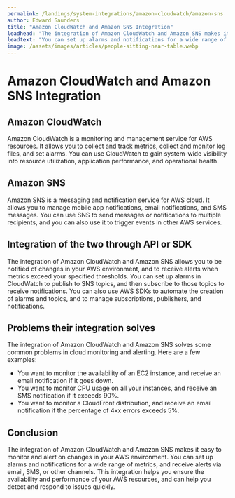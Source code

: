 ```yaml
---
permalink: /landings/system-integrations/amazon-cloudwatch/amazon-sns
author: Edward Saunders
title: "Amazon CloudWatch and Amazon SNS Integration"
leadhead: "The integration of Amazon CloudWatch and Amazon SNS makes it easy to monitor and alert on changes in your AWS environment"
leadtext: "You can set up alarms and notifications for a wide range of metrics, and receive alerts via email, SMS, or other channels. This integration helps you ensure the availability and performance of your AWS resources, and can help you detect and respond to issues quickly."
image: /assets/images/articles/people-sitting-near-table.webp
---
```

<div class="arttext"><h1>Amazon CloudWatch and Amazon SNS Integration</h1>

<h2>Amazon CloudWatch</h2>
<p>Amazon CloudWatch is a monitoring and management service for AWS resources. It allows you to collect and track metrics, collect and monitor log files, and set alarms. You can use CloudWatch to gain system-wide visibility into resource utilization, application performance, and operational health.</p>

<h2>Amazon SNS</h2>
<p>Amazon SNS is a messaging and notification service for AWS cloud. It allows you to manage mobile app notifications, email notifications, and SMS messages. You can use SNS to send messages or notifications to multiple recipients, and you can also use it to trigger events in other AWS services.</p>

<h2>Integration of the two through API or SDK</h2>
<p>The integration of Amazon CloudWatch and Amazon SNS allows you to be notified of changes in your AWS environment, and to receive alerts when metrics exceed your specified thresholds. You can set up alarms in CloudWatch to publish to SNS topics, and then subscribe to those topics to receive notifications. You can also use AWS SDKs to automate the creation of alarms and topics, and to manage subscriptions, publishers, and notifications.</p>

<h2>Problems their integration solves</h2>
<p>The integration of Amazon CloudWatch and Amazon SNS solves some common problems in cloud monitoring and alerting. Here are a few examples:</p>
<ul>
    <li>You want to monitor the availability of an EC2 instance, and receive an email notification if it goes down.</li>
    <li>You want to monitor CPU usage on all your instances, and receive an SMS notification if it exceeds 90%.</li>
    <li>You want to monitor a CloudFront distribution, and receive an email notification if the percentage of 4xx errors exceeds 5%.</li>
</ul>

<h2>Conclusion</h2>
<p>The integration of Amazon CloudWatch and Amazon SNS makes it easy to monitor and alert on changes in your AWS environment. You can set up alarms and notifications for a wide range of metrics, and receive alerts via email, SMS, or other channels. This integration helps you ensure the availability and performance of your AWS resources, and can help you detect and respond to issues quickly.</p>
</div>